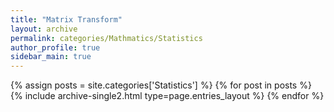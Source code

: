 ```yaml
---
title: "Matrix Transform"
layout: archive
permalink: categories/Mathmatics/Statistics
author_profile: true
sidebar_main: true
---
```



{% assign posts = site.categories['Statistics'] %}
{% for post in posts %} {% include archive-single2.html type=page.entries_layout %} {% endfor %}